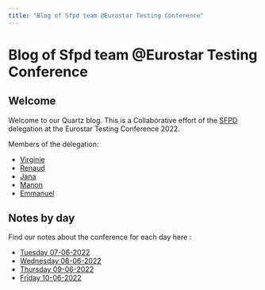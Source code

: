 ```yaml
---
title: "Blog of Sfpd team @Eurostar Testing Conference"
---
```


# Blog of Sfpd team @Eurostar Testing Conference

## Welcome
Welcome to our Quartz blog. This is a Collaborative effort of the [SFPD](SFPD.md) delegation at the Eurostar Testing Conference 2022.

Members of the delegation:
- [Virginie](Virginie)
- [Renaud](Renaud.md)
- [Jana](Jana)
- [Manon](Manon)
- [Emmanuel](Emmanuel)


## Notes by day

Find our notes about the conference for each day here :

- [Tuesday 07-06-2022](Tuesday%2007-06-2022.md)
- [Wednesday 08-06-2022](Wednesday%2008-06-2022)
- [Thursday 09-06-2022](Thursday%2009-06-2022)
- [Friday 10-06-2022](Friday%2010-06-2022)

